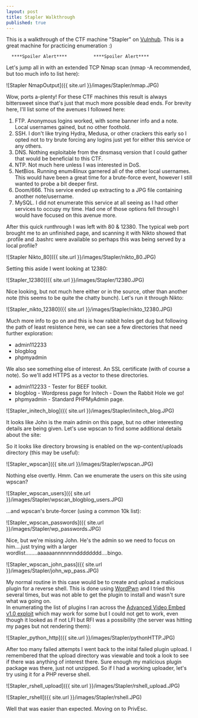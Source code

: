 ```yaml
---
layout: post
title: Stapler Walkthrough
published: true
---
```

This is a walkthrough of the CTF machine "Stapler" on [Vulnhub](https://www.vulnhub.com/entry/stapler-1,150/). This is a great machine for practicing enumeration :)


 
      ****Spoiler Alert****          ****Spoiler Alert****



Let's jump all in with an extended TCP Nmap scan (nmap -A recommended, but too much info to list here):

![Stapler NmapOutput]({{ site.url }}/images/Stapler/nmap.JPG)

Wow, ports a-plenty! For these CTF machines this result is always bittersweet since that's just that much more possible dead ends. For brevity here, I'll list some of the avenues I followed here:
	
1. FTP. Anonymous logins worked, with some banner info and a note. Local usernames gained, but no other foothold.
2. SSH. I don't like trying Hydra, Medusa, or other crackers this early so I opted not to try brute forcing any logins just yet for either this service or any others.
3. DNS. Nothing exploitable from the dnsmasq version that I could gather that would be beneficial to this CTF.
4. NTP. Not much here unless I was interested in DoS.
5. NetBios. Running enum4linux garnered all of the other local usernames. This would have been a great time for a brute-force event, however I still wanted to probe a bit deeper first.
6. Doom/666. This service ended up extracting to a JPG file containing another note/username.
7. MySQL. I did not enumerate this service at all seeing as I had other services to occupy my time. Had one of those options fell through I would have focused on this avenue more.

After this quick runthrough I was left with 80 & 12380. The typical web port brought me to an unfinished page, and scanning it with Nikto showed that .profile and .bashrc were available so perhaps this was being served by a local profile?

![Stapler Nikto_80]({{ site.url }}/images/Stapler/nikto_80.JPG)

Setting this aside I went looking at 12380:

![Stapler_12380]({{ site.url }}/images/Stapler/12380.JPG)

Nice looking, but not much here either or in the source, other than another note (this seems to be quite the chatty bunch). Let's run it through Nikto:

![Stapler_nikto_12380]({{ site.url }}/images/Stapler/nikto_12380.JPG)

Much more info to go on and this is how rabbit holes get dug but following the path of least resistence here, we can see a few directories that need further exploration:
- admin112233
- blogblog
- phpmyadmin

We also see something else of interest. An SSL certificate (with of course a note). So we'll add HTTPS as a vector to these directories.
- admin112233 - Tester for BEEF toolkit.
- blogblog - Wordpress page for Initech - Down the Rabbit Hole we go!
- phpmyadmin - Standard PHPMyAdmin page.

![Stapler_initech_blog]({{ site.url }}/images/Stapler/initech_blog.JPG)

It looks like John is the main admin on this page, but no other interesting details are being given. Let's use wpscan to find some additional details about the site:

So it looks like directory browsing is enabled on the wp-content/uploads directory (this may be useful):

![Stapler_wpscan]({{ site.url }}/images/Stapler/wpscan.JPG)

Nothing else overtly. Hmm. Can we enumerate the users on this site using wpscan?


![Stapler_wpscan_users]({{ site.url }}/images/Stapler/wpscan_blogblog_users.JPG)

...and wpscan's brute-forcer (using a common 10k list):

![Stapler_wpscan_passwords]({{ site.url }}/images/Stapler/wp_passwords.JPG)

Nice, but we're missing John. He's the admin so we need to focus on him....just trying with a larger wordlist........aaaaaannnnnnndddddddd....bingo.

![Stapler_wpscan_john_pass]({{ site.url }}/images/Stapler/john_wp_pass.JPG)

My normal routine in this case would be to create and upload a malicious plugin for a reverse shell. This is done using [WordPwn](https://github.com/wetw0rk/malicious-wordpress-plugin) and I tried this several times, but was not able to get the plugin to install and wasn't sure what wa going on.  
In enumerating the list of plugins I ran across the [Advanced Video Embed v1.0 exploit](https://www.exploit-db.com/exploits/39646/) which may work for some but I could not get to work, even though it looked as if not LFI but RFI was a possibility (the server was hitting my pages but not rendering them):

![Stapler_python_http]({{ site.url }}/images/Stapler/pythonHTTP.JPG)

After too many failed attempts I went back to the inital failed plugin upload. I remembered that the upload directory was viewable and took a look to see if there was anything of interest there. Sure enough my malicious plugin package was there, just not unzipped. So if I had a working uploader, let's try using it for a PHP reverse shell.

![Stapler_rshell_upload]({{ site.url }}/images/Stapler/rshell_upload.JPG)

![Stapler_rshell]({{ site.url }}/images/Stapler/rshell.JPG)


Well that was easier than expected. Moving on to PrivEsc.  










